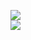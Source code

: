 [![](https://img.shields.io/badge/Made%20With-Github%20Spray-lightgrey.svg?style=for-the-badge&logo=github)](https://github.com/Annihil/github-spray#26681)  
[![](https://i.imgur.com/2DrTn0Z.gif)](https://github.com/Annihil/github-spray)